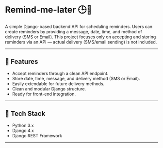 # Remind-me-later 🕒💬

A simple Django-based backend API for scheduling reminders. Users can create reminders by providing a message, date, time, and method of delivery (SMS or Email). This project focuses only on accepting and storing reminders via an API — actual delivery (SMS/email sending) is not included.

---

## 📌 Features

- Accept reminders through a clean API endpoint.
- Store date, time, message, and delivery method (SMS or Email).
- Easily extendable for future delivery methods.
- Clean and modular Django structure.
- Ready for front-end integration.

---

## 🔧 Tech Stack

- Python 3.x
- Django 4.x
- Django REST Framework

---










